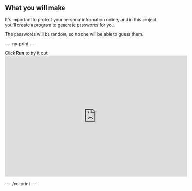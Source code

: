 ## What you will make

It's important to protect your personal information online, and in this project you'll create a program to generate passwords for you.

The passwords will be random, so no one will be able to guess them.

--- no-print ---

Click **Run** to try it out: <iframe src="https://editor.raspberrypi.org/en/embed/viewer/password-generator-complete" width="600" height="400" frameborder="0" marginwidth="0" marginheight="0" allowfullscreen> </iframe>

--- /no-print ---
